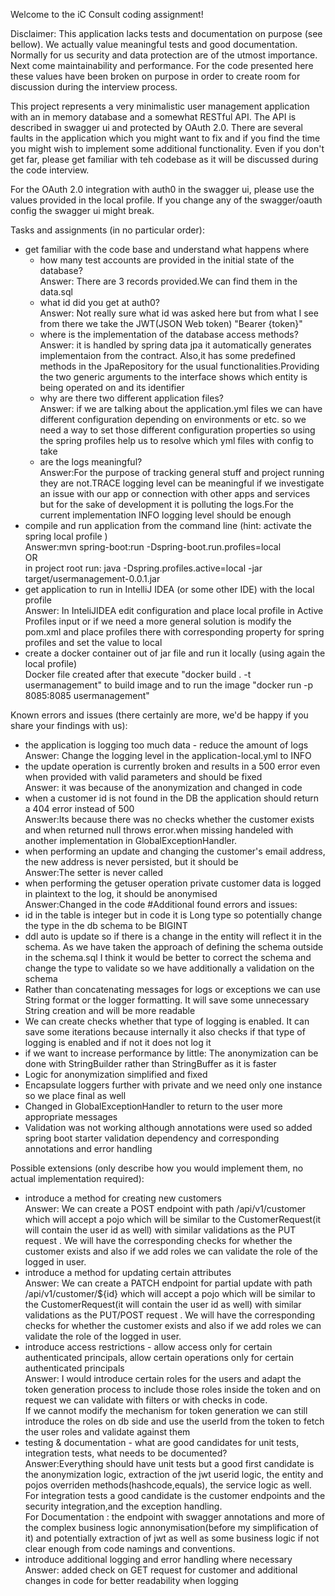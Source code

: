 Welcome to the iC Consult coding assignment!

Disclaimer: This application lacks tests and documentation on purpose (see bellow). We actually value meaningful tests
and good documentation. Normally for us security and data protection are of the utmost importance. Next come
maintainability and performance. For the code presented here these values have been broken on purpose in order to create
room for discussion during the interview process.

This project represents a very minimalistic user management application with an in memory database and a somewhat
RESTful API. The API is described in swagger ui and protected by OAuth 2.0. There are several faults in the application
which you might want to fix and if you find the time you might wish to implement some additional functionality. Even if
you don't get far, please get familiar with teh codebase as it will be discussed during the code interview.

For the OAuth 2.0 integration with auth0 in the swagger ui, please use the values provided in the local profile. If you
change any of the swagger/oauth config the swagger ui might break.

Tasks and assignments (in no particular order):

- get familiar with the code base and understand what happens where
    - how many test accounts are provided in the initial state of the database?<br/>
      Answer: There are 3 records provided.We can find them in the data.sql
    - what id did you get at auth0?<br/>
  Answer: Not really sure what id was asked here but from what I see from there we take the JWT(JSON Web token) "Bearer {token}"
    - where is the implementation of the database access methods?
<br/>Answer: it is handled by spring data jpa it automatically generates implementaion from the contract. Also,it has some predefined methods in the JpaRepository for the usual functionalities.Providing the two generic arguments to the interface shows which entity is being operated on and its identifier
    - why are there two different application files?<br/>
  Answer: if we are talking about the application.yml files we can have different configuration depending on environments or etc. so we need a way to set those different configuration properties so using the spring profiles help us to resolve which yml files with config to take 
    - are the logs meaningful? <br/>
      Answer:For the purpose of tracking general stuff and project running they are not.TRACE logging level can be meaningful if we investigate an issue with our app or connection with other apps and services but for the sake of development it is polluting the logs.For the current implementation INFO logging level should be enough
- compile and run application from the command line (hint: activate the spring local profile ) <br/>
  Answer:mvn spring-boot:run -Dspring-boot.run.profiles=local <br/>
OR<br/>
 in project root run: java -Dspring.profiles.active=local -jar target/usermanagement-0.0.1.jar
- get application to run in IntelliJ IDEA (or some other IDE) with the local profile <br/> Answer:
In InteliJIDEA edit configuration and place local profile in Active Profiles input or if we need a more general solution is modify the pom.xml and place profiles there with corresponding property for spring profiles and set the value to local
- create a docker container out of jar file and run it locally (using again the local profile)<br/>
Docker file created after that execute "docker build . -t usermanagement" to build image and to run the image "docker run -p 8085:8085 usermanagement"

Known errors and issues (there certainly are more, we'd be happy if you share your findings with us):

- the application is logging too much data - reduce the amount of logs<br/>
Answer: Change the logging level in the application-local.yml to INFO  
- the update operation is currently broken and results in a 500 error even when provided with valid parameters and
  should be fixed<br/>
Answer: it was because of the anonymization and changed in code
- when a customer id is not found in the DB the application should return a 404 error instead of 500<br/>
  Answer:Its because there was no checks whether the customer exists and when returned null throws error.when missing handeled with another implementation in GlobalExceptionHandler.
- when performing an update and changing the customer's email address, the new address is never persisted, but it should
  be<br/>
Answer:The setter is never called
- when performing the getuser operation private customer data is logged in plaintext to the log, it should be anonymised<br/>
  Answer:Changed in the code
#Additional found errors and issues:
- id in the table is integer but in code it is Long type so potentially change the type in the db schema to be BIGINT
- ddl auto is update so if there is a change in the entity will reflect it in the schema. As we have taken the approach of defining the schema outside in the schema.sql I think it would be better to correct the schema and change the type to validate so we have additionally a validation on the schema 
- Rather than concatenating messages for logs or exceptions we can use String format or the logger formatting. It will save some unnecessary String creation and will be more readable
- We can create checks whether that type of logging is enabled. It can save some iterations because internally it also checks if that type of logging is enabled and if not it does not log it
- if we want to increase performance by little: The anonymization can be done with StringBuilder rather than StringBuffer as it is faster
- Logic for anonymization simplified and fixed
- Encapsulate loggers further with private and we need only one instance so we place final as well
- Changed in GlobalExceptionHandler to return to the user more appropriate messages
- Validation was not working although annotations were used so added spring boot starter validation dependency and corresponding annotations and error handling

Possible extensions (only describe how you would implement them, no actual implementation required):

- introduce a method for creating new customers<br/>
Answer: We can create a POST endpoint with path /api/v1/customer which will accept a pojo which will be similar to the CustomerRequest(it will contain the user id as well) with similar validations as the PUT request . We will have the corresponding checks for whether the customer exists and also if we add roles we can validate the role of the logged in user. 
- introduce a method for updating certain attributes <br/>
Answer: We can create a PATCH endpoint for partial update with path /api/v1/customer/${id} which will accept a pojo which will be similar to the CustomerRequest(it will contain the user id as well) with similar validations as the PUT/POST request . We will have the corresponding checks for whether the customer exists and also if we add roles we can validate the role of the logged in user.
- introduce access restrictions - allow access only for certain authenticated principals, allow certain operations only
  for certain authenticated principals<br/>
Answer: I would introduce certain roles for the users and adapt the token generation process to include those roles inside the token and on request we can validate with filters or with checks in code.<br/>
If we cannot modify the mechanism for token generation we can still introduce the roles on db side and use the userId from the token to fetch the user roles and validate against them
- testing & documentation - what are good candidates for unit tests, integration tests, what needs to be documented?<br/>
Answer:Everything should have unit tests but a good first candidate is the anonymization logic, extraction of the jwt userid logic, the entity and pojos overriden methods(hashcode,equals), the service logic as well.<br/> For integration tests a good candidate is the customer endpoints and the security integration,and the exception handling.<br/> For Documentation : the endpoint with swagger annotations and more of the complex business logic annonymisation(before my simplification of it) and potentially extraction of jwt as well as some business logic if not clear enough from code namings and conventions.
- introduce additional logging and error handling where necessary<br/>
Answer: added check on GET request for customer and additional changes in code for better readability when logging
